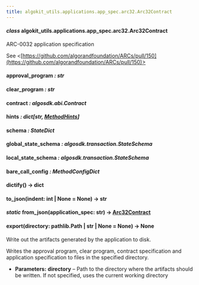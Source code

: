 ```yaml
---
title: algokit_utils.applications.app_spec.arc32.Arc32Contract
---
```


#### _class_ algokit_utils.applications.app_spec.arc32.Arc32Contract

ARC-0032 application specification

See <[https://github.com/algorandfoundation/ARCs/pull/150](https://github.com/algorandfoundation/ARCs/pull/150)>

#### approval_program _: str_

#### clear_program _: str_

#### contract _: algosdk.abi.Contract_

#### hints _: dict[str, [MethodHints](#algokit_utils.applications.app_spec.arc32.MethodHints)]_

#### schema _: StateDict_

#### global_state_schema _: algosdk.transaction.StateSchema_

#### local_state_schema _: algosdk.transaction.StateSchema_

#### bare_call_config _: MethodConfigDict_

#### dictify() → dict

#### to_json(indent: int | None = None) → str

#### _static_ from_json(application_spec: str) → [Arc32Contract](#algokit_utils.applications.app_spec.arc32.Arc32Contract)

#### export(directory: pathlib.Path | str | None = None) → None

Write out the artifacts generated by the application to disk.

Writes the approval program, clear program, contract specification and application specification
to files in the specified directory.

- **Parameters:**
  **directory** – Path to the directory where the artifacts should be written. If not specified,
  uses the current working directory
